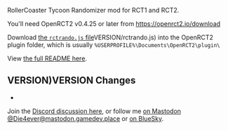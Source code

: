 [//]: # "find+replace VERSION)</details></details>VERSION with the version, example: v0.8"

RollerCoaster Tycoon Randomizer mod for RCT1 and RCT2.

You'll need OpenRCT2 v0.4.25 or later from https://openrct2.io/download

Download [the `rctrando.js` file](https://github.com/Die4Ever/rollercoaster-tycoon-randomizer/releases/download/VERSION)</details></details>VERSION/rctrando.js) into the OpenRCT2 plugin folder, which is usually `%USERPROFILE%\Documents\OpenRCT2\plugin\`

View [the full README here](https://github.com/Die4Ever/rollercoaster-tycoon-randomizer#readme).

## VERSION)</details></details>VERSION Changes

-

Join the [Discord discussion here](https://discord.gg/jjfKT9nYDR), or follow me [on Mastodon @Die4ever@mastodon.gamedev.place](https://mastodon.gamedev.place/@Die4ever) or [on BlueSky](https://bsky.app/profile/die4ever.mastodon.gamedev.place.ap.brid.gy).
